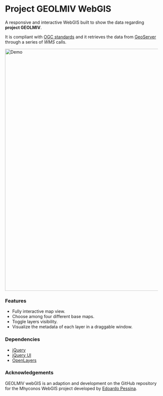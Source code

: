 # Project GEOLMIV WebGIS

A responsive and interactive WebGIS built to show the data regarding **project GEOLMIV**.   

It is compliant with [OGC standards](https://www.opengeospatial.org/standards) and it retrieves the data from
[GeoServer](http://geoserver.org/) through a series of *WMS* calls. 

<img src="https://github.com/JFToro192/mhyconos-webgis/blob/master/screen/webgis.png" width="800" alt="Demo">


### Features

* Fully interactive map view.
* Choose among four different base maps.
* Toggle layers visibility.
* Visualize the metadata of each layer in a draggable window.


### Dependencies

- [jQuery](https://jquery.com/) 
- [jQuery UI](https://jqueryui.com/)
- [OpenLayers](https://openlayers.org/)

### Acknowledgements

GEOLMIV webGIS is an adaption and development on the GitHub repository for the Mhyconos WebGIS project developed by [Edoardo Pessina](https://github.com/epessina/mhyconos-webgis).